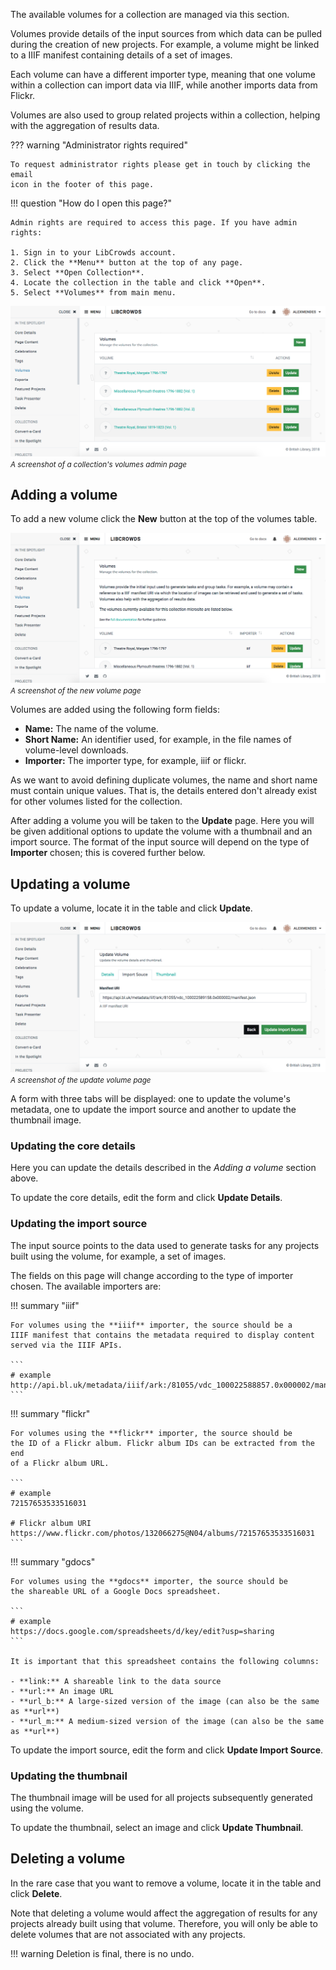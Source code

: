 The available volumes for a collection are managed via this section.

Volumes provide details of the input sources from which data can be pulled
during the creation of new projects. For example, a volume might be linked
to a IIIF manifest containing details of a set of images.

Each volume can have a different importer type, meaning that one volume within
a collection can import data via IIIF, while another imports data from Flickr.

Volumes are also used to group related projects within a collection, helping
with the aggregation of results data.

??? warning "Administrator rights required"

    To request administrator rights please get in touch by clicking the email
    icon in the footer of this page.

!!! question "How do I open this page?"

    Admin rights are required to access this page. If you have admin rights:

    1. Sign in to your LibCrowds account.
    2. Click the **Menu** button at the top of any page.
    3. Select **Open Collection**.
    4. Locate the collection in the table and click **Open**.
    5. Select **Volumes** from main menu.

![A screenshot of a collection's volumes admin page](/assets/img/collection/volumes.png?raw=true)
<br><small>*A screenshot of a collection's volumes admin page*</small>

## Adding a volume

To add a new volume click the **New** button at the top of the volumes table.

![A screenshot of the new volume page](/assets/img/collection/volumes-new.png?raw=true)
<br><small>*A screenshot of the new volume page*</small>

Volumes are added using the following form fields:

- **Name:** The name of the volume.
- **Short Name:** An identifier used, for example, in the file names of
volume-level downloads.
- **Importer:** The importer type, for example, iiif or flickr.

As we want to avoid defining duplicate volumes, the name and short name
must contain unique values. That is, the details entered don't already exist
for other volumes listed for the collection.

After adding a volume you will be taken to the **Update** page. Here you will
be given additional options to update the volume with a thumbnail and an import
source. The format of the input source will depend on the type of **Importer**
chosen; this is covered further below.


## Updating a volume

To update a volume, locate it in the table and click **Update**.

![A screenshot of the update volume page](/assets/img/collection/volumes-update.png?raw=true)
<br><small>*A screenshot of the update volume page*</small>

A form with three tabs will be displayed: one to update the volume's metadata,
one to update the import source and another to update the thumbnail image.

### Updating the core details

Here you can update the details described in the *Adding a volume* section
above.

To update the core details, edit the form and click **Update Details**.

### Updating the import source

The input source points to the data used to generate tasks for any projects
built using the volume, for example, a set of images.

The fields on this page will change according to the type of importer chosen.
The available importers are:

!!! summary "iiif"

    For volumes using the **iiif** importer, the source should be a
    IIIF manifest that contains the metadata required to display content
    served via the IIIF APIs.

    ```
    # example
    http://api.bl.uk/metadata/iiif/ark:/81055/vdc_100022588857.0x000002/manifest.json
    ```

!!! summary "flickr"

    For volumes using the **flickr** importer, the source should be
    the ID of a Flickr album. Flickr album IDs can be extracted from the end
    of a Flickr album URL.

    ```
    # example
    72157653533516031

    # Flickr album URI
    https://www.flickr.com/photos/132066275@N04/albums/72157653533516031
    ```

!!! summary "gdocs"

    For volumes using the **gdocs** importer, the source should be
    the shareable URL of a Google Docs spreadsheet.

    ```
    # example
    https://docs.google.com/spreadsheets/d/key/edit?usp=sharing
    ```

    It is important that this spreadsheet contains the following columns:

    - **link:** A shareable link to the data source
    - **url:** An image URL
    - **url_b:** A large-sized version of the image (can also be the same as **url**)
    - **url_m:** A medium-sized version of the image (can also be the same as **url**)

To update the import source, edit the form and click **Update Import Source**.


### Updating the thumbnail

The thumbnail image will be used for all projects subsequently generated using
the volume.

To update the thumbnail, select an image and click **Update Thumbnail**.

## Deleting a volume

In the rare case that you want to remove a volume, locate it in the table
and click **Delete**.

Note that deleting a volume would affect the aggregation of results for any
projects already built using that volume. Therefore, you will only be able to
delete volumes that are not associated with any projects.

!!! warning
    Deletion is final, there is no undo.
